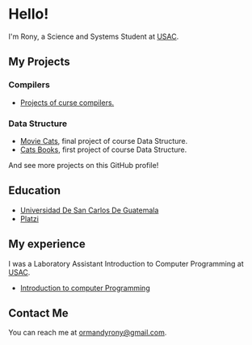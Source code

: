 # Hello!

I'm Rony, a Science and Systems Student at [USAC](https://www.usac.edu.gt/).

## My Projects

### Compilers
* [Projects of curse compilers.](https://github.com/OrmandyRony/OLC1--201807328-)
### Data Structure
* [Movie Cats](https://ormandyrony.github.io/-EDD_junio-Proyecto2_201807328/), final project of course Data Structure.
* [Cats Books](http://tenacity.brianyu.me/), first project of course Data Structure.

And see more projects on this GitHub profile!

## Education
* [Universidad De San Carlos De Guatemala](https://www.usac.edu.gt/)
* [Platzi](https://platzi.com/p/OrmandyRony/)
## My experience
I was a Laboratory Assistant Introduction to Computer Programming at [USAC](https://www.usac.edu.gt/).

* [Introduction to computer Programming](https://ipc21.notion.site/ipc21/Semana-0-78a0db63080548e8bb554566185d190b)

## Contact Me

You can reach me at <ormandyrony@gmail.com>.
